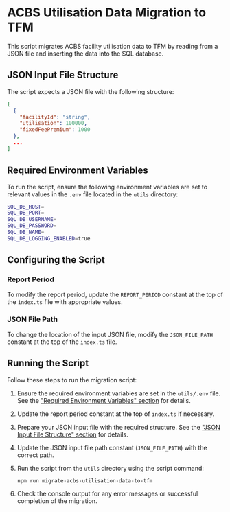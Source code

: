 # ACBS Utilisation Data Migration to TFM

This script migrates ACBS facility utilisation data to TFM by reading from a
JSON file and inserting the data into the SQL database.

## JSON Input File Structure

The script expects a JSON file with the following structure:

```json
[
  {
    "facilityId": "string",
    "utilisation": 100000,
    "fixedFeePremium": 1000
  },
  ...
]
```

## Required Environment Variables

To run the script, ensure the following environment variables are set to
relevant values in the `.env` file located in the `utils` directory:

```sh
SQL_DB_HOST=
SQL_DB_PORT=
SQL_DB_USERNAME=
SQL_DB_PASSWORD=
SQL_DB_NAME=
SQL_DB_LOGGING_ENABLED=true
```

## Configuring the Script

### Report Period

To modify the report period, update the `REPORT_PERIOD` constant at the top of
the `index.ts` file with appropriate values.

### JSON File Path

To change the location of the input JSON file, modify the `JSON_FILE_PATH`
constant at the top of the `index.ts` file.

## Running the Script

Follow these steps to run the migration script:

1. Ensure the required environment variables are set in the `utils/.env` file.
See the
["Required Environment Variables" section](#required-environment-variables)
for details.
2. Update the report period constant at the top of `index.ts` if necessary.
3. Prepare your JSON input file with the required structure. See the
["JSON Input File Structure" section](#json-input-file-structure) for details.
4. Update the JSON input file path constant (`JSON_FILE_PATH`) with the
correct path.
5. Run the script from the `utils` directory using the script command:

    `npm run migrate-acbs-utilisation-data-to-tfm`

6. Check the console output for any error messages or successful completion of
the migration.
